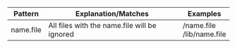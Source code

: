 Pattern    |Explanation/Matches    | Examples   
---        |---                    | ---
name.file  | All files with the name.file will be ignored | /name.file<br> /lib/name.file
